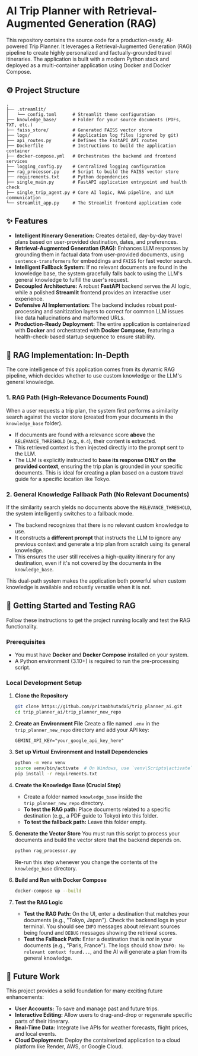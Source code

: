 # AI Trip Planner with Retrieval-Augmented Generation (RAG)

This repository contains the source code for a production-ready, AI-powered Trip Planner. 
It leverages a Retrieval-Augmented Generation (RAG) pipeline to create highly personalized and factually-grounded travel itineraries. 
The application is built with a modern Python stack and deployed as a multi-container application using Docker and Docker Compose.

## ⚙️ Project Structure
```
.
├── .streamlit/
│   └── config.toml      # Streamlit theme configuration
├── knowledge_base/      # Folder for your source documents (PDFs, TXT, etc.)
├── faiss_store/         # Generated FAISS vector store
├── logs/                # Application log files (ignored by git)
├── api_routes.py        # Defines the FastAPI API routes
├── Dockerfile           # Instructions to build the application container
├── docker-compose.yml   # Orchestrates the backend and frontend services
├── logging_config.py    # Centralized logging configuration
├── rag_processor.py     # Script to build the FAISS vector store
├── requirements.txt     # Python dependencies
├── single_main.py       # FastAPI application entrypoint and health check
├── single_trip_agent.py # Core AI logic, RAG pipeline, and LLM communication
└── streamlit_app.py     # The Streamlit frontend application code
```

## ✨ Features

*   **Intelligent Itinerary Generation:** Creates detailed, day-by-day travel plans based on user-provided destination, dates, and preferences.
*   **Retrieval-Augmented Generation (RAG):** Enhances LLM responses by grounding them in factual data from user-provided documents, using `sentence-transformers` for embeddings and `FAISS` for fast vector search.
*   **Intelligent Fallback System:** If no relevant documents are found in the knowledge base, the system gracefully falls back to using the LLM's general knowledge to fulfill the user's request.
*   **Decoupled Architecture:** A robust **FastAPI** backend serves the AI logic, while a polished **Streamlit** frontend provides an interactive user experience.
*   **Defensive AI Implementation:** The backend includes robust post-processing and sanitization layers to correct for common LLM issues like data hallucinations and malformed URLs.
*   **Production-Ready Deployment:** The entire application is containerized with **Docker** and orchestrated with **Docker Compose**, featuring a health-check-based startup sequence to ensure stability.

## 🧠 RAG Implementation: In-Depth

The core intelligence of this application comes from its dynamic RAG pipeline, which decides whether to use custom knowledge or the LLM's general knowledge.

### 1. RAG Path (High-Relevance Documents Found)
When a user requests a trip plan, the system first performs a similarity search against the vector store (created from your documents in the `knowledge_base` folder).

*   If documents are found with a relevance score **above** the `RELEVANCE_THRESHOLD` (e.g., `0.4`), their content is extracted.
*   This retrieved context is then injected directly into the prompt sent to the LLM.
*   The LLM is explicitly instructed to **base its response ONLY on the provided context**, ensuring the trip plan is grounded in your specific documents. This is ideal for creating a plan based on a custom travel guide for a specific location like Tokyo.

### 2. General Knowledge Fallback Path (No Relevant Documents)
If the similarity search yields no documents above the `RELEVANCE_THRESHOLD`, the system intelligently switches to a fallback mode.

*   The backend recognizes that there is no relevant custom knowledge to use.
*   It constructs a **different prompt** that instructs the LLM to ignore any previous context and generate a trip plan from scratch using its general knowledge.
*   This ensures the user still receives a high-quality itinerary for any destination, even if it's not covered by the documents in the `knowledge_base`.

This dual-path system makes the application both powerful when custom knowledge is available and robustly versatile when it is not.

## 🚀 Getting Started and Testing RAG

Follow these instructions to get the project running locally and test the RAG functionality.

### Prerequisites

*   You must have **Docker** and **Docker Compose** installed on your system.
*   A Python environment (3.10+) is required to run the pre-processing script.

### Local Development Setup

1.  **Clone the Repository**
    ```sh
    git clone https://github.com/pritambhutada5/trip_planner_ai.git
    cd trip_planner_ai/trip_planner_new_repo
    ```

2.  **Create an Environment File**
    Create a file named `.env` in the `trip_planner_new_repo` directory and add your API key:
    ```
    GEMINI_API_KEY="your_google_api_key_here"
    ```

3.  **Set up Virtual Environment and Install Dependencies**
    ```sh
    python -m venv venv
    source venv/bin/activate  # On Windows, use `venv\Scripts\activate`
    pip install -r requirements.txt
    ```

4.  **Create the Knowledge Base (Crucial Step)**
    *   Create a folder named `knowledge_base` inside the `trip_planner_new_repo` directory.
    *   **To test the RAG path:** Place documents related to a specific destination (e.g., a PDF guide to Tokyo) into this folder.
    *   **To test the fallback path:** Leave this folder empty.

5.  **Generate the Vector Store**
    You must run this script to process your documents and build the vector store that the backend depends on.
    ```sh
    python rag_processor.py
    ```
    Re-run this step whenever you change the contents of the `knowledge_base` directory.

6.  **Build and Run with Docker Compose**
    ```sh
    docker-compose up --build
    ```

7.  **Test the RAG Logic**
    *   **Test the RAG Path:** On the UI, enter a destination that matches your documents (e.g., "Tokyo, Japan"). Check the backend logs in your terminal. You should see `INFO` messages about relevant sources being found and `DEBUG` messages showing the retrieval scores.
    *   **Test the Fallback Path:** Enter a destination that is *not* in your documents (e.g., "Paris, France"). The logs should show `INFO: No relevant context found...`, and the AI will generate a plan from its general knowledge.



## 🔮 Future Work

This project provides a solid foundation for many exciting future enhancements:
*   **User Accounts:** To save and manage past and future trips.
*   **Interactive Editing:** Allow users to drag-and-drop or regenerate specific parts of their itinerary.
*   **Real-Time Data:** Integrate live APIs for weather forecasts, flight prices, and local events.
*   **Cloud Deployment:** Deploy the containerized application to a cloud platform like Render, AWS, or Google Cloud.
